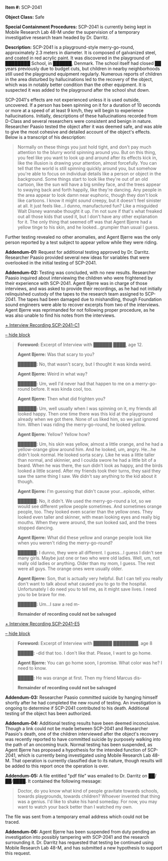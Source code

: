 **Item #:** SCP-2041

**Object Class:** Safe

**Special Containment Procedures:** SCP-2041 is currently being kept in Mobile Research Lab 48-M under the supervision of a temporary investigative research team headed by Dr. Darritz.

**Description:** SCP-2041 is a playground-style merry-go-round, approximately 2.3 meters in diameter. It is composed of galvanized steel, and coated in red acrylic paint. It was discovered in the playground of ████████ School, in ██████, Denmark. The school itself had closed ██ years previously due to budget cuts, but children in nearby neighborhoods still used the playground equipment regularly. Numerous reports of children in the area disturbed by hallucinations led to the recovery of the object, which was in notably better condition than the other equipment. It is suspected it was added to the playground after the school shut down.

SCP-2041's effects are not experienced unless it is used outside, uncovered. If a person has been spinning on it for a duration of 10 seconds or more at a speed of at least 9 km/h, they will begin to experience hallucinations. Initially, descriptions of these hallucinations recorded from D-Class and several researchers were consistent and benign in nature. Researcher Paasio tested the object after it was deemed safe, and was able to give the most cohesive and detailed account of the object's effects. Below is a transcript of his description:

> Normally on these things you just hold tight, and don't pay much attention to the blurry world spinning around you. But on this thing, you feel like you want to look up and around after its effects kick in, like the illusion is drawing your attention, almost forcefully. You can tell that the world is still spinning quickly around you, but somehow you're able to focus on individual details like a person or object in the background. Some things start to look like they're out of an old cartoon, like the sun will have a big smiley face, and the trees appear to swaying back and forth happily, like they're dancing. Any people in the area appear to look damn near euphoric, though they don't look like cartoons. I know it might _sound_ creepy, but it doesn't feel sinister at all. It just feels like…I dunno, manufactured fun? Like a misguided Walt Disney wannabe thought it up. I'm not sure if that's what freaked out all those kids that used it, but I don't have any other explanation for it. The only thing that seemed off was that Agent Bjerre had a yellow tinge to his skin, and he looked…grumpier than usual I guess.

Further testing revealed no other anomalies, and Agent Bjerre was the only person reported by a test subject to appear yellow while they were riding.

**Addendum-01:** Request for additional testing approved by Dr. Darritz. Researcher Paasio provided several new ideas for variables that were overlooked in the initial testing of SCP-2041.

**Addendum-02:** Testing was concluded, with no new results. Researcher Paasio inquired about interviewing the children who were frightened by their experience with SCP-2041. Agent Bjerre was in charge of those interviews, and was asked to provide their recordings, as he had not initially relinquished custody of the tapes to the research team assigned to SCP-2041. The tapes had been damaged due to mishandling, though Foundation sound engineers were able to recover excerpts from two of the interviews. Agent Bjerre was reprimanded for not following proper procedure, as he was also unable to find his notes from the interviews.

[+ Interview Recording SCP-2041-C1](javascript:;)

[– hide block](javascript:;)

> **Foreword:** Excerpt of Interview with ██████ ████, age 12.
> 
> **Agent Bjerre:** Was that scary to you?
> 
> **██████:** No, that wasn't scary, but I thought it was kinda weird.
> 
> **Agent Bjerre:** Weird in what way?
> 
> **██████:** Um, well I'd never had that happen to me on a merry-go-round before. It was kinda cool, too.
> 
> **Agent Bjerre:** Then what did frighten you?
> 
> **██████:** Um, well usually when I was spinning on it, my friends all looked happy. Then one time there was this kid at the playground already when we got there. None of us liked him, so we just ignored him. When I was riding the merry-go-round, he looked yellow.  
>   
> **Agent Bjerre:** Yellow? Yellow how?
> 
> **██████:** Um, his skin was yellow, almost a little orange, and he had a yellow-orange glow around him. And he looked, um, angry. He…he didn't look normal. He looked sorta scary. Like he was a little taller than normal, and skinnier, and I coulda swore he had a little bit of a beard. When he was there, the sun didn't look as happy, and the birds looked a little scared. After my friends took their turns, they said they saw the same thing I saw. We didn't say anything to the kid about it though.
> 
> **Agent Bjerre:** I'm guessing that didn't cause your…episode, either.
> 
> **██████:** No, it didn't. We used the merry-go-round a lot, so we would see different yellow people sometimes. And sometimes orange people, too. They looked even scarier than the yellow ones. They looked even taller and skinner, with mean looking eyes and really big mouths. When they were around, the sun looked sad, and the trees stopped dancing.
> 
> **Agent Bjerre:** What did these yellow and orange people look like when you weren't riding the merry-go-round?
> 
> **██████:** I dunno, they were all different. I guess…I guess I didn't see many girls. Maybe just one or two who were old ladies. Well, um, not really old ladies or anything. Older than my mom, I guess. The rest were all guys. The orange ones were usually older.
> 
> **Agent Bjerre:** Son, that is actually very helpful. But I can tell you really don't want to talk about what caused you to go to the hospital. Unfortunately I do need you to tell me, as it might save lives. I need you to be brave for me.
> 
> **██████:** Um…I saw a red m-
> 
> **Remainder of recording could not be salvaged**

[+ Interview Recording SCP-2041-E5](javascript:;)

[– hide block](javascript:;)

> **Foreword:** Excerpt of Interview with ██████ ████████, age 8
> 
> **█████:** -did that too. I don't like that. Please, I want to go home.
> 
> **Agent Bjerre:** You can go home soon, I promise. What color was he? I need to know.
> 
> **█████:** He was orange at first. Then my friend Marcus dis-
> 
> **Remainder of recording could not be salvaged**

**Addendum-03:** Researcher Paasio committed suicide by hanging himself shortly after he had completed the new round of testing. An investigation is ongoing to determine if SCP-2041 contributed to his death. Additional testing of the object has been authorized.

**Addendum-04:** Additional testing results have been deemed inconclusive. Though a link could not be made between SCP-2041 and Researcher Paasio's death, one of the children interviewed after the object's recovery was recently reported to have committed suicide by purposely walking into the path of an oncoming truck. Normal testing has been suspended, as Agent Bjerre has proposed a hypothesis for the intended function of SCP-2041, which is currently being investigated using Mobile Research Lab 48-M. That operation is currently classified due to its nature, though results will be added to this report once the operation is over.

**Addendum-05:** A file entitled "pdf file" was emailed to Dr. Darritz on ██/██/████. It contained the following message:

> Doctor, do you know what kind of people gravitate towards schools, towards playgrounds, towards children? Whoever invented that thing was a genius. I'd like to shake his hand someday. For now, you may want to watch your back better than I watched my own.

The file was sent from a temporary email address which could not be traced.

**Addendum-06:** Agent Bjerre has been suspended from duty pending an investigation into possibly tampering with SCP-2041 and the research surrounding it. Dr. Darritz has requested that testing be continued using Mobile Research Lab 48-M, and has submitted a new hypothesis to support this request.